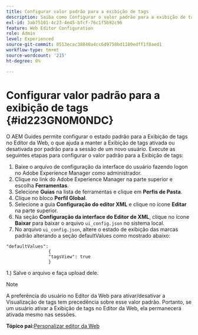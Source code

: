 ```yaml
---
title: Configurar valor padrão para a exibição de tags
description: Saiba como Configurar o valor padrão para a exibição de tags
exl-id: 3ab75101-4c23-4e45-bfcf-76c1f5b92c96
feature: Web Editor Configuration
role: Admin
level: Experienced
source-git-commit: 0513ecac38840a4cc649758bd1180edff1f8aed1
workflow-type: tm+mt
source-wordcount: '215'
ht-degree: 0%

---
```


# Configurar valor padrão para a exibição de tags {#id223GN0M0NDC}

O AEM Guides permite configurar o estado padrão para a Exibição de tags no Editor da Web, o que ajuda a manter a Exibição de tags ativada ou desativada por padrão para a sessão de um novo usuário. Execute as seguintes etapas para configurar o valor padrão para a Exibição de tags:

1. Baixe o arquivo de configuração da interface do usuário fazendo logon no Adobe Experience Manager como administrador.
1. Clique no link do Adobe Experience Manager na parte superior e escolha **Ferramentas**.
1. Selecione **Guias** na lista de ferramentas e clique em **Perfis de Pasta**.
1. Clique no bloco **Perfil Global**.
1. Selecione a guia **Configuração do editor XML** e clique no ícone **Editar** na parte superior.
1. Na seção **Configuração da interface do Editor de XML**, clique no ícone **Baixar** para baixar o arquivo `ui_config.json` no sistema local.
1. No arquivo `ui_config.json`, altere o estado de exibição das marcas padrão alterando a seção defaultValues como mostrado abaixo:

```
"defaultValues":
                {
                "tagsView": true
                }
```

1.) Salve o arquivo e faça upload dele.

>[!NOTE]
>
> A preferência do usuário no Editor da Web para ativar/desativar a Visualização de tags tem precedência sobre esse valor padrão. Portanto, se um usuário ativar a Exibição de tags no Editor da Web, ela permanecerá ativada mesmo nas sessões.

**Tópico pai:**&#x200B;[&#x200B; Personalizar editor da Web](conf-web-editor.md)
